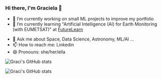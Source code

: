### Hi there, I'm Graciela 👋


- 🔭 I’m currently working on small ML projects to improve my portfolio
- 🌱 I’m currently learning "Artificial Intelligence (AI) for Earth Monitoring (with EUMETSAT)" at
[FutureLearn](https://www.futurelearn.com/courses/artificial-intelligence-for-earth-monitoring)

<!---
<a href="https://www.futurelearn.com/courses/artificial-intelligence-for-earth-monitoring">FutureLearn
--->

- 💬 Ask me about Space, Data Science, Astronomy, ML/AI ...
- 📫 How to reach me: Linkedin
- 😄 Pronouns: she/her/ella

<!---
- ⚡ Fun fact: ...
-->
![Graci's GitHub stats](https://github-readme-stats.vercel.app/api/?username=GracielaLopezRosson&show_icons=true&theme=radical)


![Graci's GitHub stats](https://github-readme-stats.vercel.app/api/top-langs/?username=GracielaLopezRosson&&layout=compact&show_icons=true&theme=radical)

